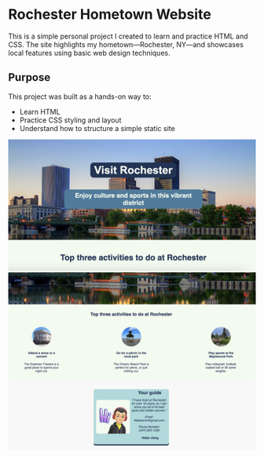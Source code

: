 # Rochester Hometown Website

This is a simple personal project I created to learn and practice HTML and CSS. The site highlights my hometown—Rochester, NY—and showcases local features using basic web design techniques.

## Purpose

This project was built as a hands-on way to:

- Learn  HTML
- Practice CSS styling and layout
- Understand how to structure a simple static site


![Rochester Image](https://github.com/Naijei1/Rochester-Web/blob/main/Rochester1.png?raw=true)
![Rochester Image](https://github.com/Naijei1/Rochester-Web/blob/main/Rochester2.png?raw=true)

